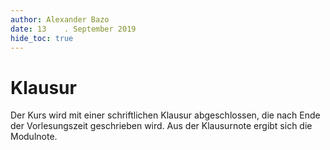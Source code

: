 ```yaml
---
author:	Alexander Bazo
date: 13	. September 2019
hide_toc: true
---
```


# Klausur

Der Kurs wird mit einer schriftlichen Klausur abgeschlossen, die nach Ende der Vorlesungszeit geschrieben wird. Aus der Klausurnote ergibt sich die Modulnote.